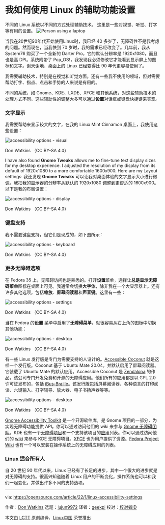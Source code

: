 [#]: subject: "How I use Linux accessibility settings"
[#]: via: "https://opensource.com/article/22/1/linux-accessibility-settings"
[#]: author: "Don Watkins https://opensource.com/users/don-watkins"
[#]: collector: "lujun9972"
[#]: translator: "geekpi"
[#]: reviewer: " "
[#]: publisher: " "
[#]: url: " "

我如何使用 Linux 的辅助功能设置
======
不同的 Linux 系统以不同的方式处理辅助技术。 这里是一些对视觉、听觉、打字等有用的设置。 
![Person using a laptop][1]

当我在20世纪90年代开始使用Linux时，我已经 40 多岁了，无障碍性不是我考虑的问题。然而现在，当我快到 70 岁时，我的需求已经改变了。几年前，我从 System76 购买了一个全新的 Darter Pro，它的默认分辨率是 1920x1080，而且也是高 DPI。系统附带了 Pop_OS!，我发现我必须修改它才能看到显示屏上的图标和文字。谢天谢地，桌面上的 Linux 已经变得比 90 年代更容易使用了。

我需要辅助技术，特别是在视觉和听觉方面。还有一些我不使用的领域，但对需要帮助打字、指点、点击和手势的人来说是有用的。

不同的系统，如 Gnome、KDE、LXDE、XFCE 和其他系统，对这些辅助技术的处理方式不同。这些辅助性的调整大多可以通过**设置**对话框或键盘快捷键来实现。

### 文字显示

我需要帮助来显示较大的文字，在我的 Linux Mint Cinnamon 桌面上，我使用这些设置：

![accessibility options - visual][2]

Don Watkins （CC BY-SA 4.0）

I have also found **Gnome Tweaks** allows me to fine-tune text display sizes for my desktop experience. I adjusted the resolution of my display from its default of 1920x1080 to a more comfortable 1600x900. Here are my Layout settings:
我还发现 **Gnome Tweaks** 可以让我对桌面体验的文字显示大小进行微调。我把我的显示器的分辨率从默认的 1920x1080 调整到更舒适的 1600x900。以下是我的布局设置：

![accessibility options - display][3]

Don Watkins （CC BY-SA 4.0）

### 键盘支持

我不需要键盘支持，但它们是现成的，如下图所示：

![accessibility options - keyboard][4]

Don Watkins （CC BY-SA 4.0）

### 更多无障碍选项

在 Fedora 35 上，无障碍访问也是熟悉的。打开**设置**菜单，选择让**总是显示无障碍菜单**图标在桌面上可见。我通常会切换**大字体**，除非我在一个大显示器上。还有许多其他选项，包括**缩放**、**屏幕阅读器**和**声音键**。这里有一些：

![accessibility options - settings][5]

Don Watkins （CC BY-SA 4.0）

当在 Fedora 的**设置** 菜单中启用了**无障碍菜单**，就很容易从右上角的图标中切换其他功能：

![accessibility options - desktop][6]

Don Watkins （CC BY-SA 4.0）

有一些 Linux 发行版是专门为需要支持的人设计的。[Accessible Coconut][7] 就是这样一个发行版。Coconut 基于 Ubuntu Mate 20.04，并默认启用了屏幕阅读器。它装载了 Ubuntu Mate 的默认应用。Accessible Coconut 是 [Zendalona][8] 的作品，该公司专门开发免费和开源的无障碍应用。他们所有的应用都是以 GPL 2.0 许可证发布的，包括 [iBus-Braille][9]。该发行版包括屏幕阅读器、各种语言的打印阅读、六键输入、打字辅导、放大器、电子书扬声器等等。

![accessibility options - desktop][10]

Don Watkins （CC BY-SA 4.0）

[Gnome Accessibility Toolkit][11] 是一个开源软件库，是 Gnome 项目的一部分，为实现无障碍功能提供 API。你可以通过访问他们的 wiki 来参与 [Gnome 无障碍团队][12]。KDE 也有一个[无障碍项目][13]和一个支持该项目的[应用][14]列表。你可以通过访问他们的 [wiki][15] 来参与 KDE 无障碍项目。[XFCE][16] 也为用户提供了资源。[Fedora Project Wiki][17] 也有一个可以安装在操作系统上的无障碍应用的列表。

### Linux 适合所有人

自 20 世纪 90 年代以来，Linux 已经有了长足的进步，其中一个很大的进步就是对无障碍的支持。很高兴知道随着 Linux 用户的不断变化，操作系统也可以和我们一起变化，并做出许多不同的支持选项。

--------------------------------------------------------------------------------

via: https://opensource.com/article/22/1/linux-accessibility-settings

作者：[Don Watkins][a]
选题：[lujun9972][b]
译者：[geekpi](https://github.com/geekpi)
校对：[校对者ID](https://github.com/校对者ID)

本文由 [LCTT](https://github.com/LCTT/TranslateProject) 原创编译，[Linux中国](https://linux.cn/) 荣誉推出

[a]: https://opensource.com/users/don-watkins
[b]: https://github.com/lujun9972
[1]: https://opensource.com/sites/default/files/styles/image-full-size/public/lead-images/laptop_screen_desk_work_chat_text.png?itok=UXqIDRDD (Person using a laptop)
[2]: https://opensource.com/sites/default/files/accessibility-visualpng.png (accessibility options - visual)
[3]: https://opensource.com/sites/default/files/display.png (accessibility options - display)
[4]: https://opensource.com/sites/default/files/keyboard_0.png (accessibility options - keyboard)
[5]: https://opensource.com/sites/default/files/settings.png (accessibility options - settings)
[6]: https://opensource.com/sites/default/files/desktop.png (accessibility options - desktop)
[7]: https://zendalona.com/accessible-coconut/
[8]: https://zendalona.com/
[9]: https://github.com/zendalona/ibus-braille
[10]: https://opensource.com/sites/default/files/desktop2.png (accessibility options - desktop)
[11]: https://en.wikipedia.org/wiki/Accessibility_Toolkit
[12]: https://wiki.gnome.org/Accessibility
[13]: https://community.kde.org/Accessibility#KDE_Accessibility_Project
[14]: https://userbase.kde.org/Applications/Accessibility
[15]: https://community.kde.org/Get_Involved/accessibility
[16]: https://docs.xfce.org/xfce/xfce4-settings/accessibility
[17]: https://fedoraproject.org/wiki/Docs/Beats/Accessibility#Using_Fedora.27s_Accessibility_Tools